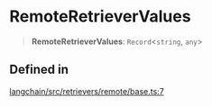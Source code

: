 RemoteRetrieverValues
=====================

> **RemoteRetrieverValues**: `Record`<`string`, `any`\>

Defined in[](#defined-in "Direct link to Defined in")
------------------------------------------------------

[langchain/src/retrievers/remote/base.ts:7](https://github.com/hwchase17/langchainjs/blob/1c1274d/langchain/src/retrievers/remote/base.ts#L7)